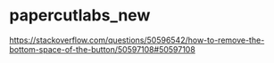 # papercutlabs_new

https://stackoverflow.com/questions/50596542/how-to-remove-the-bottom-space-of-the-button/50597108#50597108
